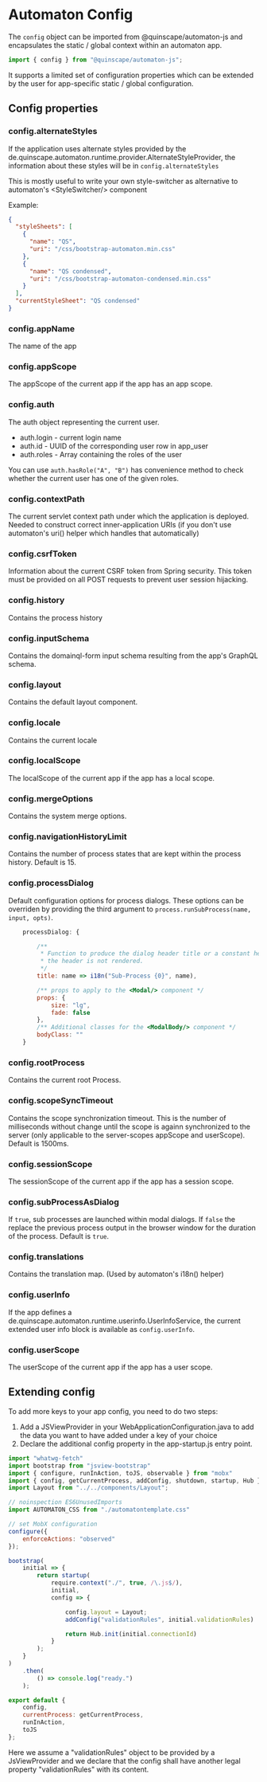 # Automaton Config

The `config` object can be imported from @quinscape/automaton-js and encapsulates the static / global context within an 
automaton app.

```js 
import { config } from "@quinscape/automaton-js";
```

It supports a limited set of configuration properties which can be extended by the user for app-specific static / global 
configuration.

## Config properties

### config.alternateStyles

If the application uses alternate styles provided by the de.quinscape.automaton.runtime.provider.AlternateStyleProvider,
the information about these styles will be in `config.alternateStyles`

This is mostly useful to write your own style-switcher as alternative to automaton's &lt;StyleSwitcher/&gt; component

Example:

```json 
{
  "styleSheets": [
    {
      "name": "QS",
      "uri": "/css/bootstrap-automaton.min.css"
    },
    {
      "name": "QS condensed",
      "uri": "/css/bootstrap-automaton-condensed.min.css"
    }
  ],
  "currentStyleSheet": "QS condensed"
}
```  


### config.appName

The name of the app

### config.appScope

The appScope of the current app if the app has an app scope.

### config.auth

The auth object representing the current user.

  * auth.login - current login name
  * auth.id - UUID of the corresponding user row in app_user
  * auth.roles - Array containing the roles of the user
  
  You can use `auth.hasRole("A", "B")` has convenience method to check whether the current user has one of the given roles.
  
### config.contextPath

The current servlet context path under which the application is deployed. Needed to construct correct inner-application 
URIs (if you don't use automaton's uri() helper which handles that automatically)

### config.csrfToken

Information about the current CSRF token from Spring security. This token must be provided on all POST requests to prevent
user session hijacking.

### config.history

Contains the process history

### config.inputSchema

Contains the domainql-form input schema resulting from the app's GraphQL schema.

### config.layout

Contains the default layout component.

### config.locale

Contains the current locale

### config.localScope

The localScope of the current app if the app has a local scope.

### config.mergeOptions

Contains the system merge options.

### config.navigationHistoryLimit

Contains the number of process states that are kept within the process history. Default is 15.

### config.processDialog

Default configuration options for process dialogs. These options can be overriden by providing the third argument to
`process.runSubProcess(name, input, opts)`. 

```js 
    processDialog: {

        /**
         * Function to produce the dialog header title or a constant header title string. If the title is an empty string,
         * the header is not rendered.
         */
        title: name => i18n("Sub-Process {0}", name),

        /** props to apply to the <Modal/> component */
        props: {
            size: "lg",
            fade: false
        },
        /** Additional classes for the <ModalBody/> component */
        bodyClass: ""
    }
```
### config.rootProcess

Contains the current root Process.

### config.scopeSyncTimeout

Contains the scope synchronization timeout. This is the number of milliseconds without change until the scope is againn
synchronized to the server (only applicable to the server-scopes appScope and userScope). Default is 1500ms. 

### config.sessionScope

The sessionScope of the current app if the app has a session scope.

### config.subProcessAsDialog

If `true`, sub processes are launched within modal dialogs. If `false` the replace the previous process output in the 
browser window for the duration of the process. Default is `true`.

### config.translations

Contains the translation map. (Used by automaton's i18n() helper)

### config.userInfo

If the app defines a de.quinscape.automaton.runtime.userinfo.UserInfoService, the current extended user info block
is available as `config.userInfo`.

### config.userScope

The userScope of the current app if the app has a user scope.

## Extending config

To add more keys to your app config, you need to do two steps:

 1. Add a JSViewProvider in your WebApplicationConfiguration.java to add the data you want to have added under a key of 
 your choice
 2. Declare the additional config property in the app-startup.js entry point.
 

```js 
import "whatwg-fetch"
import bootstrap from "jsview-bootstrap"
import { configure, runInAction, toJS, observable } from "mobx"
import { config, getCurrentProcess, addConfig, shutdown, startup, Hub } from "@quinscape/automaton-js"
import Layout from "../../components/Layout";

// noinspection ES6UnusedImports
import AUTOMATON_CSS from "./automatontemplate.css"

// set MobX configuration
configure({
    enforceActions: "observed"
});

bootstrap(
    initial => {
        return startup(
            require.context("./", true, /\.js$/),
            initial,
            config => {

                config.layout = Layout;
                addConfig("validationRules", initial.validationRules)

                return Hub.init(initial.connectionId)
            }
        );
    }
)
    .then(
        () => console.log("ready.")
    );

export default {
    config,
    currentProcess: getCurrentProcess,
    runInAction,
    toJS
};
```

Here we assume a "validationRules" object to be provided by a JsViewProvider and we declare that the config shall have 
another legal property "validationRules" with its content. 
